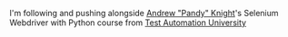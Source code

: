 I'm following and pushing alongside [Andrew "Pandy" Knight](https://twitter.com/AutomationPanda)'s Selenium Webdriver with Python course from [Test Automation University](https://testautomationu.applitools.com/)
